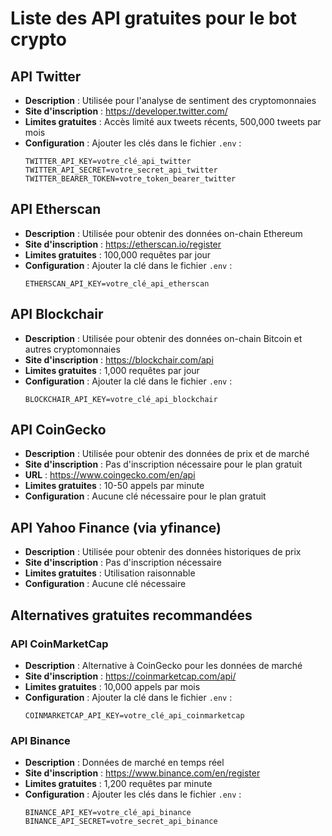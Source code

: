 # Liste des API gratuites pour le bot crypto

## API Twitter
- **Description** : Utilisée pour l'analyse de sentiment des cryptomonnaies
- **Site d'inscription** : https://developer.twitter.com/
- **Limites gratuites** : Accès limité aux tweets récents, 500,000 tweets par mois
- **Configuration** : Ajouter les clés dans le fichier `.env` :
  ```
  TWITTER_API_KEY=votre_clé_api_twitter
  TWITTER_API_SECRET=votre_secret_api_twitter
  TWITTER_BEARER_TOKEN=votre_token_bearer_twitter
  ```

## API Etherscan
- **Description** : Utilisée pour obtenir des données on-chain Ethereum
- **Site d'inscription** : https://etherscan.io/register
- **Limites gratuites** : 100,000 requêtes par jour
- **Configuration** : Ajouter la clé dans le fichier `.env` :
  ```
  ETHERSCAN_API_KEY=votre_clé_api_etherscan
  ```

## API Blockchair
- **Description** : Utilisée pour obtenir des données on-chain Bitcoin et autres cryptomonnaies
- **Site d'inscription** : https://blockchair.com/api
- **Limites gratuites** : 1,000 requêtes par jour
- **Configuration** : Ajouter la clé dans le fichier `.env` :
  ```
  BLOCKCHAIR_API_KEY=votre_clé_api_blockchair
  ```

## API CoinGecko
- **Description** : Utilisée pour obtenir des données de prix et de marché
- **Site d'inscription** : Pas d'inscription nécessaire pour le plan gratuit
- **URL** : https://www.coingecko.com/en/api
- **Limites gratuites** : 10-50 appels par minute
- **Configuration** : Aucune clé nécessaire pour le plan gratuit

## API Yahoo Finance (via yfinance)
- **Description** : Utilisée pour obtenir des données historiques de prix
- **Site d'inscription** : Pas d'inscription nécessaire
- **Limites gratuites** : Utilisation raisonnable
- **Configuration** : Aucune clé nécessaire

## Alternatives gratuites recommandées

### API CoinMarketCap
- **Description** : Alternative à CoinGecko pour les données de marché
- **Site d'inscription** : https://coinmarketcap.com/api/
- **Limites gratuites** : 10,000 appels par mois
- **Configuration** : Ajouter la clé dans le fichier `.env` :
  ```
  COINMARKETCAP_API_KEY=votre_clé_api_coinmarketcap
  ```

### API Binance
- **Description** : Données de marché en temps réel
- **Site d'inscription** : https://www.binance.com/en/register
- **Limites gratuites** : 1,200 requêtes par minute
- **Configuration** : Ajouter les clés dans le fichier `.env` :
  ```
  BINANCE_API_KEY=votre_clé_api_binance
  BINANCE_API_SECRET=votre_secret_api_binance
  ```
